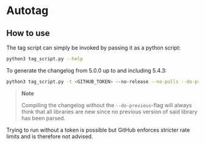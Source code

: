 # Autotag

## How to use

The tag script can simply be invoked by passing it as a python script:

```sh
python3 tag_script.py --help
```

To generate the changelog from 5.0.0 up to and including 5.4.3:

```sh
python3 tag_script.py -t <GITHUB_TOKEN> --no-release --no-pulls --do-previous --compile_file ../../CHANGELOG.md --branch release/rocm-rel-5.4 5.4.3
```

> **Note**
>
> Compiling the changelog without the `--do-previous`-flag will always think that all libraries are new since no previous version of said library has been parsed.

Trying to run without a token is possible but GitHub enforces stricter rate limits and is therefore not advised.
